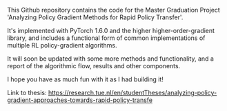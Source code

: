 This Github repository contains the code for the Master Graduation Project 'Analyzing Policy Gradient Methods for Rapid Policy Transfer'.

It's implemented with PyTorch 1.6.0 and the higher higher-order-gradient library, and includes a functional form of common implementations of multiple RL policy-gradient algorithms.

It will soon be updated with some more methods and functionality, and a report of the algorithmic flow, results and other components.

I hope you have as much fun with it as I had building it!

Link to thesis: https://research.tue.nl/en/studentTheses/analyzing-policy-gradient-approaches-towards-rapid-policy-transfe
